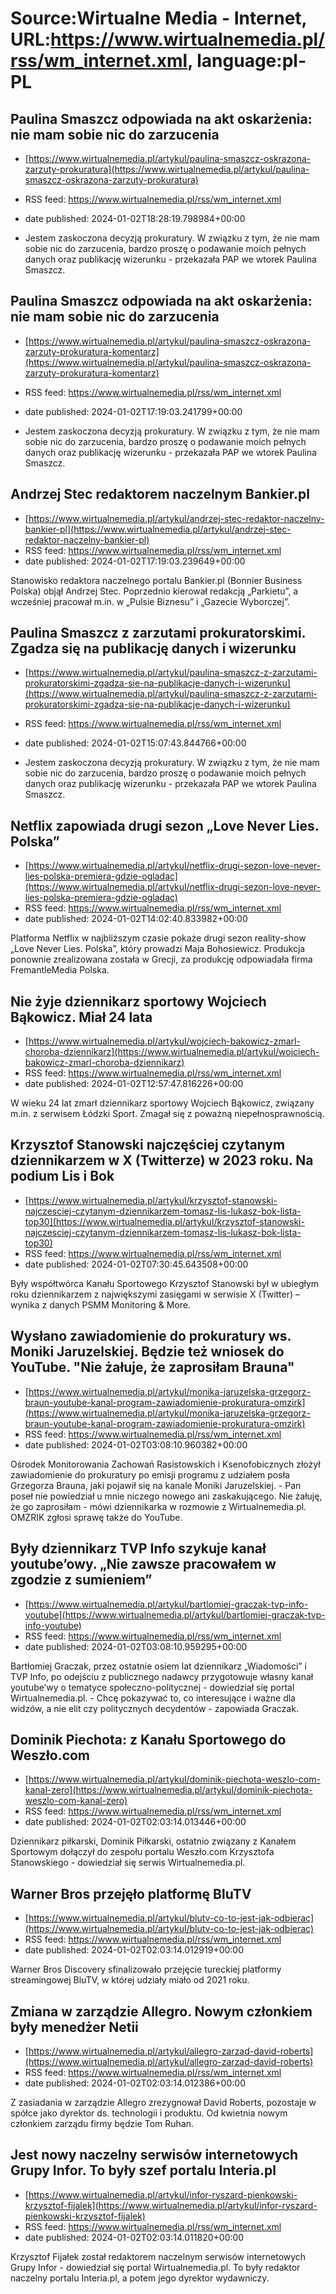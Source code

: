 # Source:Wirtualne Media - Internet, URL:https://www.wirtualnemedia.pl/rss/wm_internet.xml, language:pl-PL

## Paulina Smaszcz odpowiada na akt oskarżenia: nie mam sobie nic do zarzucenia
 - [https://www.wirtualnemedia.pl/artykul/paulina-smaszcz-oskrazona-zarzuty-prokuratura](https://www.wirtualnemedia.pl/artykul/paulina-smaszcz-oskrazona-zarzuty-prokuratura)
 - RSS feed: https://www.wirtualnemedia.pl/rss/wm_internet.xml
 - date published: 2024-01-02T18:28:19.798984+00:00

- Jestem zaskoczona decyzją prokuratury. W związku z tym, że nie mam sobie nic do zarzucenia, bardzo proszę o podawanie moich pełnych danych oraz publikację wizerunku - przekazała PAP we wtorek Paulina Smaszcz.

## Paulina Smaszcz odpowiada na akt oskarżenia: nie mam sobie nic do zarzucenia
 - [https://www.wirtualnemedia.pl/artykul/paulina-smaszcz-oskrazona-zarzuty-prokuratura-komentarz](https://www.wirtualnemedia.pl/artykul/paulina-smaszcz-oskrazona-zarzuty-prokuratura-komentarz)
 - RSS feed: https://www.wirtualnemedia.pl/rss/wm_internet.xml
 - date published: 2024-01-02T17:19:03.241799+00:00

- Jestem zaskoczona decyzją prokuratury. W związku z tym, że nie mam sobie nic do zarzucenia, bardzo proszę o podawanie moich pełnych danych oraz publikację wizerunku - przekazała PAP we wtorek Paulina Smaszcz.

## Andrzej Stec redaktorem naczelnym Bankier.pl
 - [https://www.wirtualnemedia.pl/artykul/andrzej-stec-redaktor-naczelny-bankier-pl](https://www.wirtualnemedia.pl/artykul/andrzej-stec-redaktor-naczelny-bankier-pl)
 - RSS feed: https://www.wirtualnemedia.pl/rss/wm_internet.xml
 - date published: 2024-01-02T17:19:03.239649+00:00

Stanowisko redaktora naczelnego portalu Bankier.pl (Bonnier Business Polska) objął Andrzej Stec. Poprzednio kierował redakcją „Parkietu”, a wcześniej pracował m.in. w „Pulsie Biznesu” i „Gazecie Wyborczej”.

## Paulina Smaszcz z zarzutami prokuratorskimi. Zgadza się na publikację danych i wizerunku
 - [https://www.wirtualnemedia.pl/artykul/paulina-smaszcz-z-zarzutami-prokuratorskimi-zgadza-sie-na-publikacje-danych-i-wizerunku](https://www.wirtualnemedia.pl/artykul/paulina-smaszcz-z-zarzutami-prokuratorskimi-zgadza-sie-na-publikacje-danych-i-wizerunku)
 - RSS feed: https://www.wirtualnemedia.pl/rss/wm_internet.xml
 - date published: 2024-01-02T15:07:43.844766+00:00

- Jestem zaskoczona decyzją prokuratury. W związku z tym, że nie mam sobie nic do zarzucenia, bardzo proszę o podawanie moich pełnych danych oraz publikację wizerunku - przekazała PAP we wtorek Paulina Smaszcz.

## Netflix zapowiada drugi sezon „Love Never Lies. Polska”
 - [https://www.wirtualnemedia.pl/artykul/netflix-drugi-sezon-love-never-lies-polska-premiera-gdzie-ogladac](https://www.wirtualnemedia.pl/artykul/netflix-drugi-sezon-love-never-lies-polska-premiera-gdzie-ogladac)
 - RSS feed: https://www.wirtualnemedia.pl/rss/wm_internet.xml
 - date published: 2024-01-02T14:02:40.833982+00:00

Platforma Netflix w najbliższym czasie pokaże drugi sezon reality-show „Love Never Lies. Polska”, który prowadzi Maja Bohosiewicz. Produkcja ponownie zrealizowana została w Grecji, za produkcję odpowiadała firma FremantleMedia Polska.

## Nie żyje dziennikarz sportowy Wojciech Bąkowicz. Miał 24 lata
 - [https://www.wirtualnemedia.pl/artykul/wojciech-bakowicz-zmarl-choroba-dziennikarz](https://www.wirtualnemedia.pl/artykul/wojciech-bakowicz-zmarl-choroba-dziennikarz)
 - RSS feed: https://www.wirtualnemedia.pl/rss/wm_internet.xml
 - date published: 2024-01-02T12:57:47.816226+00:00

W wieku 24 lat zmarł dziennikarz sportowy Wojciech Bąkowicz, związany m.in. z serwisem Łódzki Sport. Zmagał się z poważną niepełnosprawnością.

## Krzysztof Stanowski najczęściej czytanym dziennikarzem w X (Twitterze) w 2023 roku. Na podium Lis i Bok
 - [https://www.wirtualnemedia.pl/artykul/krzysztof-stanowski-najczesciej-czytanym-dziennikarzem-tomasz-lis-lukasz-bok-lista-top30](https://www.wirtualnemedia.pl/artykul/krzysztof-stanowski-najczesciej-czytanym-dziennikarzem-tomasz-lis-lukasz-bok-lista-top30)
 - RSS feed: https://www.wirtualnemedia.pl/rss/wm_internet.xml
 - date published: 2024-01-02T07:30:45.643508+00:00

Były współtwórca Kanału Sportowego Krzysztof Stanowski był w ubiegłym roku dziennikarzem z największymi zasięgami w serwisie X (Twitter) – wynika z danych PSMM Monitoring & More.

## Wysłano zawiadomienie do prokuratury ws. Moniki Jaruzelskiej. Będzie też wniosek do YouTube. "Nie żałuje, że zaprosiłam Brauna"
 - [https://www.wirtualnemedia.pl/artykul/monika-jaruzelska-grzegorz-braun-youtube-kanal-program-zawiadomienie-prokuratura-omzirk](https://www.wirtualnemedia.pl/artykul/monika-jaruzelska-grzegorz-braun-youtube-kanal-program-zawiadomienie-prokuratura-omzirk)
 - RSS feed: https://www.wirtualnemedia.pl/rss/wm_internet.xml
 - date published: 2024-01-02T03:08:10.960382+00:00

Ośrodek Monitorowania Zachowań Rasistowskich i Ksenofobicznych złożył zawiadomienie do prokuratury po emisji programu z udziałem posła Grzegorza Brauna, jaki pojawił się na kanale Moniki Jaruzelskiej. - Pan poseł nie powiedział u mnie niczego nowego ani zaskakującego. Nie żałuję, że go zaprosiłam - mówi dziennikarka w rozmowie z Wirtualnemedia.pl. OMZRIK zgłosi sprawę także do YouTube.

## Były dziennikarz TVP Info szykuje kanał youtube’owy. „Nie zawsze pracowałem w zgodzie z sumieniem”
 - [https://www.wirtualnemedia.pl/artykul/bartlomiej-graczak-tvp-info-youtube](https://www.wirtualnemedia.pl/artykul/bartlomiej-graczak-tvp-info-youtube)
 - RSS feed: https://www.wirtualnemedia.pl/rss/wm_internet.xml
 - date published: 2024-01-02T03:08:10.959295+00:00

Bartłomiej Graczak, przez ostatnie osiem lat dziennikarz „Wiadomości” i TVP Info, po odejściu z publicznego nadawcy przygotowuje własny kanał youtube’wy o tematyce społeczno-politycznej - dowiedział się portal Wirtualnemedia.pl. - Chcę pokazywać to, co interesujące i ważne dla widzów, a nie elit czy politycznych decydentów - zapowiada Graczak.

## Dominik Piechota: z Kanału Sportowego do Weszło.com
 - [https://www.wirtualnemedia.pl/artykul/dominik-piechota-weszlo-com-kanal-zero](https://www.wirtualnemedia.pl/artykul/dominik-piechota-weszlo-com-kanal-zero)
 - RSS feed: https://www.wirtualnemedia.pl/rss/wm_internet.xml
 - date published: 2024-01-02T02:03:14.013446+00:00

Dziennikarz piłkarski, Dominik Piłkarski, ostatnio związany z Kanałem Sportowym dołączył do zespołu portalu Weszło.com Krzysztofa Stanowskiego - dowiedział się serwis Wirtualnemedia.pl.

## Warner Bros przejęło platformę BluTV
 - [https://www.wirtualnemedia.pl/artykul/blutv-co-to-jest-jak-odbierac](https://www.wirtualnemedia.pl/artykul/blutv-co-to-jest-jak-odbierac)
 - RSS feed: https://www.wirtualnemedia.pl/rss/wm_internet.xml
 - date published: 2024-01-02T02:03:14.012919+00:00

Warner Bros Discovery sfinalizowało przejęcie tureckiej platformy streamingowej BluTV, w której udziały miało od 2021 roku.

## Zmiana w zarządzie Allegro. Nowym członkiem były menedżer Netii
 - [https://www.wirtualnemedia.pl/artykul/allegro-zarzad-david-roberts](https://www.wirtualnemedia.pl/artykul/allegro-zarzad-david-roberts)
 - RSS feed: https://www.wirtualnemedia.pl/rss/wm_internet.xml
 - date published: 2024-01-02T02:03:14.012386+00:00

Z zasiadania w zarządzie Allegro zrezygnował David Roberts, pozostaje w spółce jako dyrektor ds. technologii i produktu. Od kwietnia nowym członkiem zarządu firmy będzie Tom Ruhan.

## Jest nowy naczelny serwisów internetowych Grupy Infor. To były szef portalu Interia.pl
 - [https://www.wirtualnemedia.pl/artykul/infor-ryszard-pienkowski-krzysztof-fijalek](https://www.wirtualnemedia.pl/artykul/infor-ryszard-pienkowski-krzysztof-fijalek)
 - RSS feed: https://www.wirtualnemedia.pl/rss/wm_internet.xml
 - date published: 2024-01-02T02:03:14.011820+00:00

Krzysztof Fijałek został redaktorem naczelnym serwisów internetowych Grupy Infor - dowiedział się portal Wirtualnemedia.pl. To były redaktor naczelny portalu Interia.pl, a potem jego dyrektor wydawniczy.

